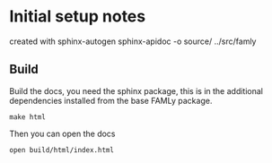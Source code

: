 # Initial setup notes

created with
sphinx-autogen
sphinx-apidoc -o source/ ../src/famly

## Build

Build the docs, you need the sphinx package, this is in the additional dependencies installed from
the base FAMLy package.

```
make html
```

Then you can open the docs

```
open build/html/index.html
```
